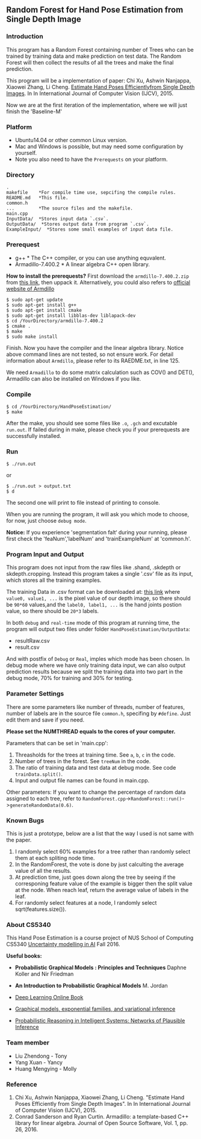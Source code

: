 ## Random Forest for Hand Pose Estimation from Single Depth Image

### Introduction 
This program has a Random Forest containing number of Trees who can be trained 
by training data and make prediction on test data. The Random Forest will then 
collect the results of all the trees and make the final prediction.

This program will be a implementation of paper: 
     Chi Xu, Ashwin Nanjappa, Xiaowei Zhang, Li Cheng. [Estimate Hand Poses Efficientlyfrom Single Depth Images](http://web.bii.a-star.edu.sg/~xuchi/dhand.htm). In In International Journal of Computer Vision (IJCV), 2015. 

Now we are at the first iteration of the implementation, where we will just finish the 'Baseline-M'

### Platform
* Ubuntu14.04 or other common Linux version.
* Mac and Windows is possible, but may need some configuration by yourself.
* Note you also need to have the `Prerequests` on your platform.

### Directory

```console
.    
makefile    *For compile time use, sepcifing the compile rules.
README.md   *This file.
common.h
...         *The source files and the makefile.
main.cpp
InputData/  *Stores input data `.csv`.
OutputData/  *Stores output data from program `.csv`.
ExampleInput/  *Stores some small examples of input data file.
```

### Prerequest
* g++  * The C++ compiler, or you can use anything equvalent.
* Armadillo-7.400.2   * A linear algebra C++ open library.

**How to install the prerequests?**
First download the `armdillo-7.400.2.zip` from [this link](http://pan.baidu.com/s/1o7Um4Sa), then uppack it. 
Alternatively, you could also refers to [official website of Armdillo](http://arma.sourceforge.net/)

```console 
$ sudo apt-get update
$ sudo apt-get install g++
$ sudo apt-get install cmake
$ sudo apt-get install libblas-dev liblapack-dev
$ cd /YourDirectory/armdillo-7.400.2
$ cmake .
$ make
$ sudo make install
```

Finish. Now you have the compiler and the linear algebra library.
Notice above command lines are not tested, so not ensure work.
For detail information about `Armdillo`, please refer to its RAEDME.txt, in line 125.

We need `Armadillo` to do some matrix calculation such as COV() and DET(),
Armadillo can also be installed on Windows if you like.

### Compile
```console
$ cd /YourDirectory/HandPoseEstimation/
$ make
```
After the make, you should see some files like `.o`, `.gch` and excutable `run.out`.
If failed during in make, please check you if your prerequests are successfully installed.

### Run
```console
$ ./run.out
```

or

```console
$ ./run.out > output.txt
$ d
```

The second one will print to file instead of printing to console.

When you are running the program, it will ask you which mode to choose,
for now, just choose `debug mode`.

**Notice:** If you experience 'segmentation falt‘ during your running, please first
 check the 'feaNum','labelNum' and 'trainExampleNum' at 'common.h'.

### Program Input and Output 
This program does not input from the raw files like .shand, .skdepth or skdepth.cropping.
Instead this program takes a single '.csv' file as its input, which stores all the training examples.

The training Data in .csv format can be downloaded at: [this link](https://pan.baidu.com/s/1dFNui1j)
where `value0, value1, ...` is the pixel value of our depth image, so there should be `90*60` values,and the `label0, label1, ...` is the hand joints postion value, so there should be `20*3` labels.

In both `debug` and `real-time` mode of this program at running time, the program will output two files
under folder `HandPoseEstimation/OutputData`:


* resultRaw.csv
* result.csv


And with postfix of `Debug` or `Real`, imples which mode has been chosen.
In debug mode where we have only training data input, we can also output prediction results because
we split the training data into two part in the debug mode, 70% for training and 30% for testing.
    
### Parameter Settings
There are some parameters like number of threads, number of features, number of labels are in the source file `common.h`, specifing by `#define`.  Just edit them and save if you need.

**Please set the NUMTHREAD equals to the cores of your computer.**

Parameters that can be set in 'main.cpp':
1. Threasholds for the trees at training time. See `a`, `b`, `c` in the code.
2. Number of trees in the forest. See `treeNum` in the code.
3. The ratio of training data and test data at debug mode. See code `trainData.split()`.
4. Input and output file names can be found in main.cpp.

Other parameters:
If you want to change the percentage of random data assigned to each tree, refer to 
`RandomForest.cpp`->`RandomForest::run()`->`generateRandomData(0.6)`.

### Known Bugs
This is just a prototype, below are a list that the way I used is not same with the paper.

1. I randomly select 60% examples for a tree rather than randomly select them at each spliting node time.
2. In the RandomForest, the vote is done by just calculting the average value of all the results.
3. At prediction time, just goes down along the tree by seeing if the corresponing feature value of 
    the example is bigger then the split value at the node. When reach leaf, return the average value
    of labels in the leaf. 
4. For randomly select features at a node, I randomly select sqrt(features.size()).

### About CS5340
This Hand Pose Estimation is a course project of NUS School of Computing CS5340 
[Uncertainty modelling in AI](http://web.bii.a-star.edu.sg/~chengli/courses/CS5340-F16/) Fall 2016.

**Useful books:**
* **Probabilistic Graphical Models : Principles and Techniques**  Daphne Koller and Nir Friedman
* **An Introduction to Probabilistic Graphical Models** M. Jordan
* [Deep Learning Online Book](http://www.deeplearningbook.org/)

* [Graphical models, exponential families, and variational inference](http://www.eecs.berkeley.edu/~wainwrig/Papers/WaiJor08_FTML.pdf)
* [Probabilistic Reasoning in Intelligent Systems: Networks of Plausible Inference](http://www.amazon.com/Probabilistic-Reasoning-Intelligent-Systems-Plausible/dp/1558604790)

### Team member
* Liu Zhendong - Tony
* Yang Xuan - Yancy
* Huang Mengying - Molly

### Reference
1. Chi Xu, Ashwin Nanjappa, Xiaowei Zhang, Li Cheng. "Estimate Hand Poses Efficiently
         from Single Depth Images". In In International Journal of Computer Vision (IJCV), 2015. 
2. Conrad Sanderson and Ryan Curtin. Armadillo: a template-based C++ library for linear algebra.
        Journal of Open Source Software, Vol. 1, pp. 26, 2016.
